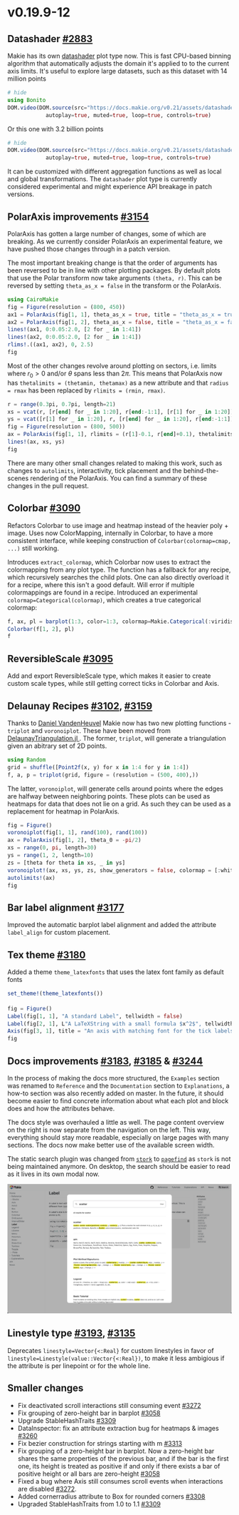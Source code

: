 # v0.19.9-12


## Datashader [#2883](https://github.com/MakieOrg/Makie.jl/pull/2883)

Makie has its own [datashader](https://docs.makie.org/stable/reference/plots/datashader/) plot type now. This is fast CPU-based binning algorithm that automatically adjusts the domain it's applied to to the current axis limits. It's useful to explore large datasets, such as this dataset with 14 million points

```julia
# hide
using Bonito
DOM.video(DOM.source(src="https://docs.makie.org/v0.21/assets/datashader-14million.Vl17VWzZ.mp4", type="video/mp4"),
            autoplay=true, muted=true, loop=true, controls=true)
```

Or this one with 3.2 billion points

```julia
# hide
DOM.video(DOM.source(src="https://docs.makie.org/v0.21/assets/datashader_2-7_billion.D1p2iTV4.mp4", type="video/mp4"),
            autoplay=true, muted=true, loop=true, controls=true)
```

It can be customized with different aggregation functions as well as local and global transformations.
The `datashader` plot type is currently considered experimental and might experience API breakage in patch versions.

## PolarAxis improvements [#3154](https://github.com/MakieOrg/Makie.jl/pull/3154)

PolarAxis has gotten a large number of changes, some of which are breaking. As we currently consider PolarAxis an experimental feature, we have pushed those changes through in a patch version.

The most important breaking change is that the order of arguments has been reversed to be in line with other plotting packages. By default plots that use the Polar transform now take arguments `(theta, r)`.  This can be reversed by setting `theta_as_x = false` in the transform or the PolarAxis.

```julia
using CairoMakie
fig = Figure(resolution = (800, 450))
ax1 = PolarAxis(fig[1, 1], theta_as_x = true, title = "theta_as_x = true (default)")
ax2 = PolarAxis(fig[1, 2], theta_as_x = false, title = "theta_as_x = false")
lines!(ax1, 0:0.05:2.0, [2 for _ in 1:41])
lines!(ax2, 0:0.05:2.0, [2 for _ in 1:41])
rlims!.((ax1, ax2), 0, 2.5)
fig
```


Most of the other changes revolve around plotting on sectors, i.e. limits where $r_0 > 0$ and/or $\theta$ spans less than 2$\pi$. This means that PolarAxis now has `thetalimits = (thetamin, thetamax)` as a new attribute and that `radius = rmax` has been replaced by `rlimits = (rmin, rmax)`.

```julia
r = range(0.3pi, 0.7pi, length=21)
xs = vcat(r, [r[end] for _ in 1:20], r[end:-1:1], [r[1] for _ in 1:20])
ys = vcat([r[1] for _ in 1:20], r, [r[end] for _ in 1:20], r[end:-1:1])
fig = Figure(resolution = (800, 500))
ax = PolarAxis(fig[1, 1], rlimits = (r[1]-0.1, r[end]+0.1), thetalimits = (r[1]-0.1, r[end]+0.1))
lines!(ax, xs, ys)
fig
```

There are many other small changes related to making this work, such as changes to `autolimits`, interactivity, tick placement and the behind-the-scenes rendering of the PolarAxis. You can find a summary of these changes in the pull request.

## Colorbar [#3090](https://github.com/MakieOrg/Makie.jl/pull/3090)

Refactors Colorbar to use image and heatmap instead of the heavier poly + image.
Uses now ColorMapping, internally in Colorbar, to have a more consistent interface, while keeping construction of `Colorbar(colormap=cmap, ...)` still working.

Introduces `extract_colormap`, which Colorbar now uses to extract the colormapping from any plot type.
The function has a fallback for any recipe, which recursively searches the child plots. One can also directly overload it for a recipe, where this isn't a good default. Will error if multiple colormappings are found in a recipe.
Introduced an experimental `colormap=Categorical(colormap)`, which creates a true categorical colormap:
```julia
f, ax, pl = barplot(1:3, color=1:3, colormap=Makie.Categorical(:viridis))
Colorbar(f[1, 2], pl)
f
```

## ReversibleScale [#3095](https://github.com/MakieOrg/Makie.jl/pull/3095)

Add and export ReversibleScale type, which makes it easier to create custom scale types, while still getting correct ticks in Colorbar and Axis.


## Delaunay Recipes [#3102](https://github.com/MakieOrg/Makie.jl/pull/3102), [#3159](https://github.com/MakieOrg/Makie.jl/pull/3159)

Thanks to [Daniel VandenHeuvel](https://github.com/DanielVandH) Makie now has two new plotting functions - `triplot` and `voronoiplot`. These have been moved from [DelaunayTriangulation.jl ](https://github.com/DanielVandH/DelaunayTriangulation.jl). The former, `triplot`, will generate a triangulation given an abitrary set of 2D points.

```julia
using Random
grid = shuffle([Point2f(x, y) for x in 1:4 for y in 1:4])
f, a, p = triplot(grid, figure = (resolution = (500, 400),))
```

The latter, `voronoiplot`, will generate cells around points where the edges are halfway between neighboring points. These plots can be used as heatmaps for data that does not lie on a grid. As such they can be used as a replacement for heatmap in PolarAxis.

```julia
fig = Figure()
voronoiplot(fig[1, 1], rand(100), rand(100))
ax = PolarAxis(fig[1, 2], theta_0 = -pi/2)
xs = range(0, pi, length=30)
ys = range(1, 2, length=10)
zs = [theta for theta in xs, _ in ys]
voronoiplot!(ax, xs, ys, zs, show_generators = false, colormap = [:white, :lightgreen, :yellow, :darkred])
autolimits!(ax)
fig
```


## Bar label alignment [#3177](https://github.com/MakieOrg/Makie.jl/pull/3177)

Improved the automatic barplot label alignment and added the attribute `label_align` for custom placement.


## Tex theme [#3180](https://github.com/MakieOrg/Makie.jl/pull/3180)

Added a theme `theme_latexfonts` that uses the latex font family as default fonts

```julia
set_theme!(theme_latexfonts())

fig = Figure()
Label(fig[1, 1], "A standard Label", tellwidth = false)
Label(fig[2, 1], L"A LaTeXString with a small formula $x^2$", tellwidth = false)
Axis(fig[3, 1], title = "An axis with matching font for the tick labels")
fig
```

## Docs improvements [#3183](https://github.com/MakieOrg/Makie.jl/pull/3183), [#3185](https://github.com/MakieOrg/Makie.jl/pull/3185) & [#3244](https://github.com/MakieOrg/Makie.jl/pull/3244)

In the process of making the docs more structured, the `Examples` section was renamed to `Reference` and the `Documentation` section to `Explanations`, a how-to section was also recently added on master. In the future, it should become easier to find concrete information about what each plot and block does and how the attributes behave.

The docs style was overhauled a little as well. The page content overview on the right is now separate from the navigation on the left. This way, everything should stay more readable, especially on large pages with many sections. The docs now make better use of the available screen width.

The static search plugin was changed from [`stork`](https://github.com/jameslittle230/stork) to [`pagefind`](https://pagefind.app/docs/) as `stork` is not being maintained anymore. On desktop, the search should be easier to read as it lives in its own modal now.

![Example search](./images/269546466-2198057f-1dc5-401f-9bed-f36cbb736a89.png)

## Linestyle type [#3193](https://github.com/MakieOrg/Makie.jl/pull/3193), [#3135](https://github.com/MakieOrg/Makie.jl/pull/3135)

Deprecates `linestyle=Vector{<:Real}` for custom linestyles in favor of `linestyle=Linestyle(value::Vector{<:Real})`, to make it less ambigious if the attribute is per linepoint or for the whole line.


## Smaller changes

* Fix deactivated scroll interactions still consuming event [#3272](https://github.com/MakieOrg/Makie.jl/pull/3272)
* Fix grouping of zero-height bar in barplot [#3058](https://github.com/MakieOrg/Makie.jl/pull/3058)
* Upgrade StableHashTraits [#3309](https://github.com/MakieOrg/Makie.jl/pull/3309)
* DataInspector: fix an attribute extraction bug for heatmaps & images [#3260](https://github.com/MakieOrg/Makie.jl/pull/3260)
* Fix bezier construction for strings starting with m [#3313](https://github.com/MakieOrg/Makie.jl/pull/3313)
* Fix grouping of a zero-height bar in barplot. Now a zero-height bar shares the same properties of the previous bar, and if the bar is the first one, its height is treated as positive if and only if there exists a bar of positive height or all bars are zero-height [#3058](https://github.com/MakieOrg/Makie.jl/pull/3058)
* Fixed a bug where Axis still consumes scroll events when interactions are disabled [#3272](https://github.com/MakieOrg/Makie.jl/pull/3272).
* Added cornerradius attribute to Box for rounded corners [#3308](https://github.com/MakieOrg/Makie.jl/pull/3308)
* Upgraded StableHashTraits from 1.0 to 1.1 [#3309](https://github.com/MakieOrg/Makie.jl/pull/3309)
